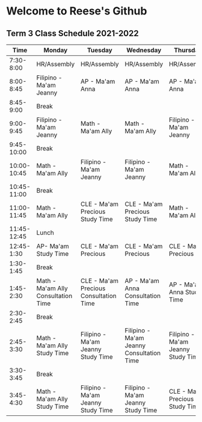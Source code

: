 # Welcome to Reese's Github

## Term 3 Class Schedule 2021-2022 

| Time | Monday | Tuesday | Wednesday | Thursday | Friday |
|------|--------|---------|-----------|----------|--------|
| 7:30-8:00 | HR/Assembly | HR/Assembly | HR/Assembly |  HR/Assembly | HR/Assembly|
| 8:00-8:45 | Filipino - Ma'am Jeanny | AP - Ma'am Anna | AP -  Ma'am Anna | AP - Ma'am Anna | AP - Ma'am Anna |
| 8:45-9:00 | Break | | | | | |
| 9:00-9:45 | Filipino - Ma'am Jeanny | Math - Ma'am Ally | Math - Ma'am Ally | Filipino - Ma'am Jeanny | Filipino - Ma'am Jeanny |
| 9:45-10:00 | Break | | | | | |
| 10:00-10:45 | Math - Ma'am Ally | Filipino - Ma'am Jeanny | Filipino - Ma'am Jeanny | Math - Ma'am Ally | Math - Ma'am Ally |
| 10:45-11:00 | Break | | | | | |
| 11:00-11:45 | Math - Ma'am Ally | CLE - Ma'am Precious Study Time | CLE - Ma'am Precious Study Time | Math - Ma'am Ally | Math - Ma'am Ally|
| 11:45-12:45 | Lunch | | | | | |
| 12:45-1:30 | AP- Ma'am Study Time | CLE - Ma'am Precious | CLE - Ma'am Precious| CLE - Ma'am Precious | CLE - Ma'am Precious|
| 1:30-1:45 | Break | | | | | |
| 1:45-2:30 | Math - Ma'am Ally Consultation Time | CLE - Ma'am Precious Consultation Time | AP - Ma'am Anna Consultation Time | AP - Ma'am Anna Study Time | AP - Ma'am Anna Study Time |
| 2:30-2:45 | Break | | | | | |
| 2:45-3:30 | Math - Ma'am Ally Study Time | Filipino - Ma'am Jeanny Study Time | Filipino - Ma'am Jeanny Consultation Time | Filipino - Ma'am Jeanny Study Time | Filipino - Ma'am Jeanny Study Time |
| 3:30-3:45 | Break | | | | | |
| 3:45-4:30 | Math - Ma'am Ally Study Time | Filipino - Ma'am Jeanny Study Time | Filipino - Ma'am Jeanny Study Time | CLE - Ma'am Precious Study Time |  CLE - Ma'am Precious Study Time |
